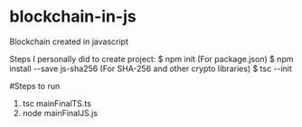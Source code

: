 # blockchain-in-js
Blockchain created in javascript

Steps I personally did to create project:
$ npm init (For package.json)
$ npm install --save js-sha256 (For SHA-256 and other crypto libraries)
$ tsc --init

#Steps to run 
1. tsc mainFinalTS.ts
2. node mainFinalJS.js

